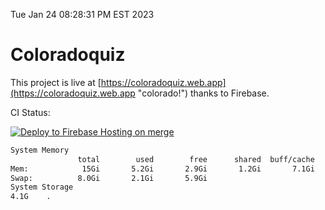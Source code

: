 Tue Jan 24 08:28:31 PM EST 2023

# Coloradoquiz


This project is live at [https://coloradoquiz.web.app](https://coloradoquiz.web.app "colorado!") thanks to Firebase.

CI Status: 

[![Deploy to Firebase Hosting on merge](https://github.com/teamkushal/coloradoquiz/actions/workflows/firebase-hosting-merge.yml/badge.svg)](https://github.com/teamkushal/coloradoquiz/actions/workflows/firebase-hosting-merge.yml)

```bash
System Memory
               total        used        free      shared  buff/cache   available
Mem:            15Gi       5.2Gi       2.9Gi       1.2Gi       7.1Gi       8.5Gi
Swap:          8.0Gi       2.1Gi       5.9Gi
System Storage
4.1G	.
```
```bash
